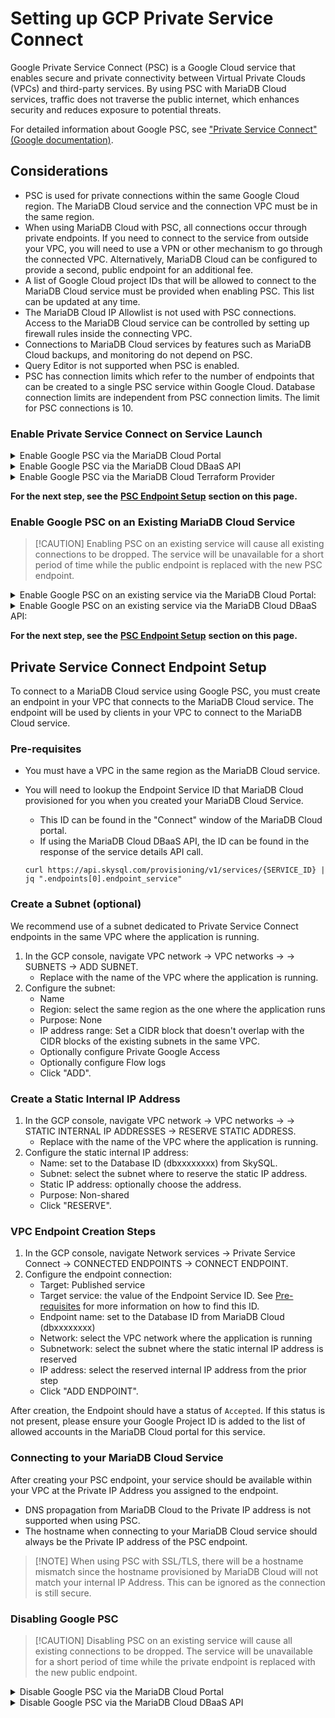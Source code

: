 # Setting up GCP Private Service Connect

Google Private Service Connect (PSC) is a Google Cloud service that enables secure and private connectivity between Virtual Private Clouds (VPCs) and third-party services. By using PSC with MariaDB Cloud services, traffic does not traverse the public internet, which enhances security and reduces exposure to potential threats.

For detailed information about Google PSC, see ["Private Service Connect" (Google documentation)](https://cloud.google.com/vpc/docs/private-service-connect).

## **Considerations**

* PSC is used for private connections within the same Google Cloud region. The MariaDB Cloud service and the connection VPC must be in the same region.
* When using MariaDB Cloud with PSC, all connections occur through private endpoints. If you need to connect to the service from outside your VPC, you will need to use a VPN or other mechanism to go through the connected VPC. Alternatively, MariaDB Cloud can be configured to provide a second, public endpoint for an additional fee.
* A list of Google Cloud project IDs that will be allowed to connect to the MariaDB Cloud service must be provided when enabling PSC. This list can be updated at any time.
* The MariaDB Cloud IP Allowlist is not used with PSC connections. Access to the MariaDB Cloud service can be controlled by setting up firewall rules inside the connecting VPC.
* Connections to MariaDB Cloud services by features such as MariaDB Cloud backups, and monitoring do not depend on PSC.
* Query Editor is not supported when PSC is enabled.
* PSC has connection limits which refer to the number of endpoints that can be created to a single PSC service within Google Cloud. Database connection limits are independent from PSC connection limits. The limit for PSC connections is 10.

### **Enable Private Service Connect on Service Launch**

<details>

<summary>Enable Google PSC via the MariaDB Cloud Portal</summary>

\


To enable PSC when launching a new service via the MariaDB Cloud Portal select the 'Google Private Service Connect' option in the 'Security' section. After the service completes provisioning, you will see a new option to "Manage Google Private Service Connect" in the service's context menu. Click this option to add one or more Google project IDs to the allowlist.

</details>

<details>

<summary>Enable Google PSC via the MariaDB Cloud DBaaS API</summary>

\


To enable Google PSC when launching a new service via the MariaDB Cloud DBaaS API, add the `endpoint_mechanism` and `endpoint_allowed_accounts` attributes to service creation JSON payload.

```
{
  "name": "my-skysql-service",
  ...
  "endpoint_mechanism": "privateconnect",
  "allowed_accounts": [
    "GCP-PROJECT-ID-1",
    "GCP-PROJECT-ID-2"
  ]
}
```

* The `endpoint_mechanism` field must be set to `privateconnect`
* The `endpoint_allowed_accounts` field must be set to a JSON array of one or more client project IDs in Google Cloud that will be allowed to establish a private connection to the MariaDB Cloud service.

For more information on using the MariaDB Cloud DBaaS API, see ["MariaDB Cloud DBaaS API"](https://apidocs.skysql.com/#/Services/post_provisioning_v1_services).

</details>

<details>

<summary>Enable Google PSC via the MariaDB Cloud Terraform Provider</summary>

\


To enable Google PSC when launching a new service via the MariaDB Cloud DBaaS API, set the `endpoint_mechanism` and `endpoint_allowed_accounts` attributes on the `skysql_service` resource.

```hcl
resource "skysql_service" "example" {
  name                      = "my-skysql-service"
  ...
  endpoint_mechanism        = "privateconnect"
  endpoint_allowed_accounts = ["GCP-PROJECT-ID-1", "GCP-PROJECT-ID-2"]
}
```

* The `endpoint_mechanism` field must be set to `privateconnect`
* The `endpoint_allowed_accounts` field must be set to a list of one or more customer project IDs in Google Cloud that will be allowed to establish a private connection to the MariaDB Cloud service.

A complete example Terraform template that creates a new MariaDB Cloud service with Google PSC enabled can be found in the [terraform provider examples](https://github.com/skysqlinc/terraform-provider-skysql/tree/main/examples/private-service-connect).

For more information on using the MariaDB Cloud Terraform Provider, see ["MariaDB Cloud Terraform Provider"](https://registry.terraform.io/providers/skysqlinc/skysql/latest/docs).

</details>

**For the next step, see the** [**PSC Endpoint Setup**](<Setting up GCP Private Service Connect.md#private-service-connect-endpoint-setup>) **section on this page.**

### **Enable Google PSC on an Existing MariaDB Cloud Service**

> \[!CAUTION] Enabling PSC on an existing service will cause all existing connections to be dropped. The service will be unavailable for a short period of time while the public endpoint is replaced with the new PSC endpoint.

<details>

<summary>Enable Google PSC on an existing service via the MariaDB Cloud Portal:</summary>

\


1. Log in to the MariaDB Cloud Portal
2. Click the "MANAGE" button (on the right) for the desired service.
3. In the context menu, choose the "Set up Google Private Service Connect" menu item.
4. In the popup window, add one or more GCP project IDs.
5. Click the "OK" button to confirm this operation.

</details>

<details>

<summary>Enable Google PSC on an existing service via the MariaDB Cloud DBaaS API:</summary>

\


To enable Google PSC on an existing service, you will need to update the service endpoints with a payload similar to the following:

```json
[
  {
    "mechanism": "privateconnect",
    "allowed_accounts": [
      "GOOGLE-PROJECT-ID-1",
      "GOOGLE-PROJECT-ID-2"
    ]
  }
]
```

This payload should then be sent to the API `PATCH` https://api.skysql.com/provisioning/v1/services/{SERVICE\_ID}/endpoints where `{SERVICE_ID}` is the ID of the service you are updating. For more information on using the MariaDB Cloud DBaaS API, see ["MariaDB Cloud DBaaS API"](https://apidocs.skysql.com/#/Services/patch_provisioning_v1_services__service_id__endpoints).

</details>

**For the next step, see the** [**PSC Endpoint Setup**](<Setting up GCP Private Service Connect.md#private-service-connect-endpoint-setup>) **section on this page.**

## Private Service Connect Endpoint Setup

To connect to a MariaDB Cloud service using Google PSC, you must create an endpoint in your VPC that connects to the MariaDB Cloud service. The endpoint will be used by clients in your VPC to connect to the MariaDB Cloud service.

### Pre-requisites

* You must have a VPC in the same region as the MariaDB Cloud service.
*   You will need to lookup the Endpoint Service ID that MariaDB Cloud provisioned for you when you created your MariaDB Cloud Service.

    * This ID can be found in the "Connect" window of the MariaDB Cloud portal.
    * If using the MariaDB Cloud DBaaS API, the ID can be found in the response of the service details API call.

    ```
    curl https://api.skysql.com/provisioning/v1/services/{SERVICE_ID} | jq ".endpoints[0].endpoint_service"
    ```

### Create a Subnet (optional)

We recommend use of a subnet dedicated to Private Service Connect endpoints in the same VPC where the application is running.

1. In the GCP console, navigate VPC network → VPC networks → → SUBNETS → ADD SUBNET.
   * Replace with the name of the VPC where the application is running.
2. Configure the subnet:
   * Name
   * Region: select the same region as the one where the application runs
   * Purpose: None
   * IP address range: Set a CIDR block that doesn't overlap with the CIDR blocks of the existing subnets in the same VPC.
   * Optionally configure Private Google Access
   * Optionally configure Flow logs
   * Click "ADD".

### Create a Static Internal IP Address

1. In the GCP console, navigate VPC network → VPC networks → → STATIC INTERNAL IP ADDRESSES → RESERVE STATIC ADDRESS.
   * Replace with the name of the VPC where the application is running.
2. Configure the static internal IP address:
   * Name: set to the Database ID (dbxxxxxxxx) from SkySQL.
   * Subnet: select the subnet where to reserve the static IP address.
   * Static IP address: optionally choose the address.
   * Purpose: Non-shared
   * Click "RESERVE".

### VPC Endpoint Creation Steps

1. In the GCP console, navigate Network services → Private Service Connect → CONNECTED ENDPOINTS → CONNECT ENDPOINT.
2. Configure the endpoint connection:
   * Target: Published service
   * Target service: the value of the Endpoint Service ID. See [Pre-requisites](<Setting up GCP Private Service Connect.md#pre-requisites>) for more information on how to find this ID.
   * Endpoint name: set to the Database ID from MariaDB Cloud (dbxxxxxxxx)
   * Network: select the VPC network where the application is running
   * Subnetwork: select the subnet where the static internal IP address is reserved
   * IP address: select the reserved internal IP address from the prior step
   * Click "ADD ENDPOINT".

After creation, the Endpoint should have a status of `Accepted`. If this status is not present, please ensure your Google Project ID is added to the list of allowed accounts in the MariaDB Cloud portal for this service.

### Connecting to your MariaDB Cloud Service

After creating your PSC endpoint, your service should be available within your VPC at the Private IP Address you assigned to the endpoint.

* DNS propagation from MariaDB Cloud to the Private IP address is not supported when using PSC.
* The hostname when connecting to your MariaDB Cloud service should always be the Private IP address of the PSC endpoint.

> \[!NOTE] When using PSC with SSL/TLS, there will be a hostname mismatch since the hostname provisioned by MariaDB Cloud will not match your internal IP Address. This can be ignored as the connection is still secure.

### **Disabling Google PSC**

> \[!CAUTION] Disabling PSC on an existing service will cause all existing connections to be dropped. The service will be unavailable for a short period of time while the private endpoint is replaced with the new public endpoint.

<details>

<summary>Disable Google PSC via the MariaDB Cloud Portal</summary>

\


1. Visit the [MariaDB Cloud Portal](https://app.skysql.com/)
2. Find the service that you would like to modify.
3. Click "MANAGE" on the far right side of the service listing.
4. In the context menu, select "Manage your Private Service Connect".
5. In the popup window, click "I want to disconnect my Private Service Connect".
6. In the popup window, select "Disconnect".
7. Since the service's allowlist was cleared when Goolge PSC was previously enabled, you will need to [update the allowlist](<../Security/Configuring Firewall.md>) to allow clients to connect after disabling PSC.

</details>

<details>

<summary>Disable Google PSC via the MariaDB Cloud DBaaS API</summary>

\


To disable Google PSC on an existing service, you will need to update the service endpoints with a payload similar to the following:

```json
[
  {
    "mechanism": "nlb"
  }
]
```

This payload should then be sent to the API `PATCH` https://api.skysql.com/provisioning/v1/services/{SERVICE\_ID}/endpoints where `{SERVICE_ID}` is the ID of the service you are updating. For more information on using the MariaDB Cloud DBaaS API, see ["MariaDB Cloud DBaaS API"](https://apidocs.skysql.com/#/Services/patch_provisioning_v1_services__service_id__endpoints).

</details>
